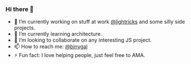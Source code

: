 ### Hi there 👋

- 🔭 I’m currently working on stuff at work [@lightricks](https://github.com/Lightricks) and some silly side projects.
- 🌱 I’m currently learning architecture.
- 👯 I’m looking to collaborate on any interesting JS project.
- 📫 How to reach me: [@binygal](https://twitter.com/binygal) 
- ⚡ Fun fact: I love helping people, just feel free to AMA.
